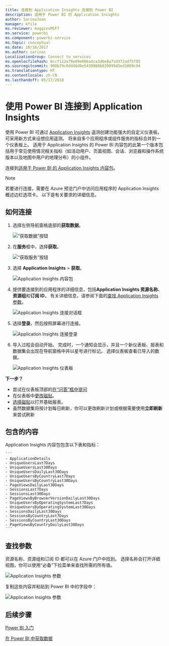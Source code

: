 ```yaml
---
title: 连接到 Application Insights 连接到 Power BI
description: 适用于 Power BI 的 Application Insights
author: SarinaJoan
manager: kfile
ms.reviewer: maggiesMSFT
ms.service: powerbi
ms.component: powerbi-service
ms.topic: conceptual
ms.date: 10/16/2017
ms.author: sarinas
LocalizationGroup: Connect to services
ms.openlocfilehash: 6ccf112a78e69e006a4ca3d6e8a7cd372adf5f05
ms.sourcegitcommit: 998b79c0dd46d0e5439888b83999945ed1809c94
ms.translationtype: HT
ms.contentlocale: zh-CN
ms.lasthandoff: 05/17/2018
---
```

# <a name="connect-to-application-insights-with-power-bi"></a>使用 Power BI 连接到 Application Insights
使用 Power BI 可通过 [Application Insights](https://azure.microsoft.com/documentation/articles/app-insights-overview/) 遥测创建功能强大的自定义仪表板。 可采用新方式来设想应用遥测。 将来自多个应用程序或组件服务的指标合并到一个仪表板上。 适用于 Application Insights 的 Power BI 内容包的此第一个版本包括用于常见使用情况相关指标（如活动用户、页面视图、会话、浏览器和操作系统版本以及地图中用户的地理分布）的小组件。

连接到[适用于 Power BI 的 Application Insights 内容包](https://app.powerbi.com/getdata/services/application-insights)。

>[!NOTE]
>若要进行连接，需要在 Azure 预览门户中访问应用程序的 Application Insights 概述边栏选项卡。 以下是有关要求的详细信息。

## <a name="how-to-connect"></a>如何连接
1. 选择左侧导航窗格底部的**获取数据**。
   
    ![“获取数据”按钮](media/service-connect-to-application-insights/pbi_getdata.png)
2. 在**服务**框中，选择**获取**。
   
    ![“获取服务”按钮](media/service-connect-to-application-insights/pbi_getservices.png)
3. 选择 **Application Insights**  >  **获取**。
   
    ![Application Insights 内容包](media/service-connect-to-application-insights/appinsights.png)
4. 提供要连接到的应用程序的详细信息，包括**Application Insights 资源名称**、**资源组**和**订阅 ID**。 有关详细信息，请参阅下面的[查找 Application Insights 参数](#FindingAppInsightsParams)。
   
    ![Application Insights 连接对话框](media/service-connect-to-application-insights/pbi_contpkappinsitconnectndialog.png)    
5. 选择**登录**，然后按照屏幕进行连接。
   
    ![Application Insights 连接登录](media/service-connect-to-application-insights/pbi_contpkappinsitconnectn2.png)
6. 导入过程会自动开始。 完成时，一个通知会显示，并且一个新仪表板、报表和数据集会出现在导航窗格中并以星号进行标记。  选择仪表板查看已导入的数据。
   
    ![Application Insights 仪表板](media/service-connect-to-application-insights/pbi_contpkappinsitdash.png)

**下一步？**

* 尝试在仪表板顶部的[在“问答”框中提问](power-bi-q-and-a.md)
* 在仪表板中[更改磁贴](service-dashboard-edit-tile.md)。
* [选择磁贴](service-dashboard-tiles.md)以打开基础报表。
* 虽然数据集将按计划每日刷新，你可以更改刷新计划或根据需要使用**立即刷新**来尝试刷新

## <a name="whats-included"></a>包含的内容
Application Insights 内容包包含以下表和指标：  

    ´´´
    - ApplicationDetails  
    - UniqueUsersLast7Days   
    - UniqueUsersLast30Days   
    - UniqueUsersDailyLast30Days  
    - UniqueUsersByCountryLast7Days  
    - UniqueUsersByCountryLast30Days   
    - PageViewsDailyLast30Days   
    - SessionsLast7Days   
    - SessionsLast30Days  
    - PageViewsByBrowserVersionDailyLast30Days   
    - UniqueUsersByOperatingSystemLast7Days   
    - UniqueUsersByOperatingSystemLast30Days    
    - SessionsDailyLast30Days   
    - SessionsByCountryLast7Days   
    - SessionsByCountryLast30Days   
    - PageViewsByCountryDailyLast30Days  
    ´´´ 

<a name="FindingAppInsightsParams"></a>

## <a name="finding-parameters"></a>查找参数
资源名称、资源组和订阅 ID 都可以在 Azure 门户中找到。 选择名称会打开详细视图，你可以使用“必备”下拉菜单来查找所需的所有值。

![Application Insights 参数](media/service-connect-to-application-insights/pbi_contpkappinsitparams.png)

复制这些内容并粘贴到 Power BI 中的字段中：

![Application Insights 参数](media/service-connect-to-application-insights/pbi_contpkappinsitparam2.png)

## <a name="next-steps"></a>后续步骤
[Power BI 入门](service-get-started.md)

[在 Power BI 中获取数据](service-get-data.md)

